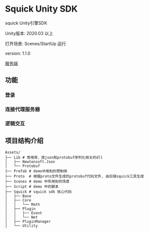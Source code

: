 # Squick Unity SDK

squick Unity引擎SDK

Unity版本: 2020.03 以上

打开场景: Scenes/StartUp 运行

version: 1.1.0

[服务端](https://github.com/pwnsky/squick)



## 功能

### 登录



### 连接代理服务器



### 逻辑交互





## 项目结构介绍



```
Assets/
├── Lib # 常用库，放json和protobuf序列化相关的dll
│   ├── Newtonsoft.Json
│   └── Protobuf
├── Prefab # demo中用到的预制体
├── Proto  # 根据proto文件生成的protobuf代码文件, 由后端squick工具生成
├── Scenes # demo 中所用到的场景
├── Script # demo 中的脚本
├── Squick # squick sdk 核心代码
│   ├── Base
│   ├── Core
│   │   └── Math
│   ├── Plugin
│   │   ├── Event
│   │   └── Net
│   ├── PluginManager
│   └── Utility
```



